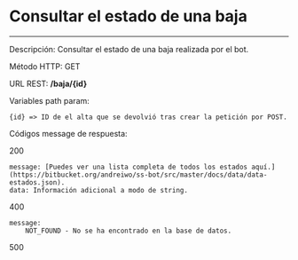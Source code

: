 # Consultar el estado de una baja
___

Descripción: Consultar el estado de una baja realizada por el bot.

Método HTTP: GET

URL REST: **/baja/{id}**

Variables path param: 

    {id} => ID de el alta que se devolvió tras crear la petición por POST.

Códigos message de respuesta:

200

    message: [Puedes ver una lista completa de todos los estados aquí.](https://bitbucket.org/andreiwo/ss-bot/src/master/docs/data/data-estados.json).
    data: Información adicional a modo de string.
	
	
400

	message:
	    NOT_FOUND - No se ha encontrado en la base de datos.
	
500